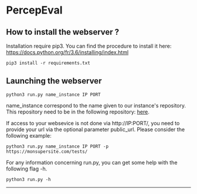 # PercepEval #

## How to install the webserver ?

Installation require pip3.
You can find the procedure to install it here: https://docs.python.org/fr/3.6/installing/index.html

```
pip3 install -r requirements.txt
```

## Launching the webserver

```
python3 run.py name_instance IP PORT
```

name_instance correspond to the name given to our instance's repository.
This repository need to be in the following repository: [here](instances/).

If access to your websevice is not done via http://IP:PORT/, you need to provide your url via the optional parameter public_url.
Please consider the following example:
```
python3 run.py name_instance IP PORT -p https://monsupersite.com/tests/
```

For any information concerning run.py, you can get some help with the following flag -h.
```
python3 run.py -h
```

-------------------------------------------------
